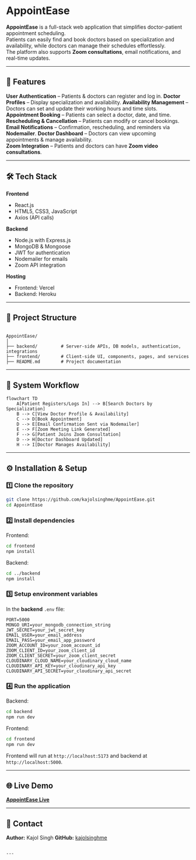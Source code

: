 # AppointEase

**AppointEase** is a full-stack web application that simplifies doctor-patient appointment scheduling.  
Patients can easily find and book doctors based on specialization and availability, while doctors can manage their schedules effortlessly.  
The platform also supports **Zoom consultations**, email notifications, and real-time updates.

---

## 🚀 Features

**User Authentication** – Patients & doctors can register and log in. 
**Doctor Profiles** – Display specialization and availability. 
**Availability Management** – Doctors can set and update their working hours and time slots.
**Appointment Booking** – Patients can select a doctor, date, and time. 
**Rescheduling & Cancellation** – Patients can modify or cancel bookings. 
**Email Notifications** – Confirmation, rescheduling, and reminders via **Nodemailer**. 
**Doctor Dashboard** – Doctors can view upcoming appointments & manage availability.  
**Zoom Integration** – Patients and doctors can have **Zoom video consultations**. 

---

## 🛠 Tech Stack

**Frontend**
- React.js
- HTML5, CSS3, JavaScript
- Axios (API calls)

**Backend**
- Node.js with Express.js
- MongoDB & Mongoose
- JWT for authentication
- Nodemailer for emails
- Zoom API integration

**Hosting**
- Frontend: Vercel
- Backend: Heroku

---

## 📂 Project Structure

```

AppointEase/
│
├── backend/         # Server-side APIs, DB models, authentication, integrations
├── frontend/        # Client-side UI, components, pages, and services
├── README.md        # Project documentation

````

---

## 🔄 System Workflow

```mermaid
flowchart TD
    A[Patient Registers/Logs In] --> B[Search Doctors by Specialization]
    B --> C[View Doctor Profile & Availability]
    C --> D[Book Appointment]
    D --> E[Email Confirmation Sent via Nodemailer]
    E --> F[Zoom Meeting Link Generated]
    F --> G[Patient Joins Zoom Consultation]
    D --> H[Doctor Dashboard Updated]
    H --> I[Doctor Manages Availability]
````

---

## ⚙️ Installation & Setup

### 1️⃣ Clone the repository

```bash
git clone https://github.com/kajolsinghme/AppointEase.git
cd AppointEase
```

### 2️⃣ Install dependencies

Frontend:

```bash
cd frontend
npm install
```

Backend:

```bash
cd ../backend
npm install
```

### 3️⃣ Setup environment variables

In the **backend** `.env` file:

```
PORT=5000
MONGO_URI=your_mongodb_connection_string
JWT_SECRET=your_jwt_secret_key
EMAIL_USER=your_email_address
EMAIL_PASS=your_email_app_password
ZOOM_ACCOUNT_ID=your_zoom_account_id
ZOOM_CLIENT_ID=your_zoom_client_id
ZOOM_CLIENT_SECRET=your_zoom_client_secret
CLOUDINARY_CLOUD_NAME=your_cloudinary_cloud_name
CLOUDINARY_API_KEY=your_cloudinary_api_key
CLOUDINARY_API_SECRET=your_cloudinary_api_secret
```

### 4️⃣ Run the application

Backend:

```bash
cd backend
npm run dev
```

Frontend:

```bash
cd frontend
npm run dev
```

Frontend will run at `http://localhost:5173` and backend at `http://localhost:5000`.

---

## 🌐 Live Demo

[**AppointEase Live**](https://appoint-ease-kappa.vercel.app)

---

## 📧 Contact

**Author:** Kajol Singh
**GitHub:** [kajolsinghme](https://github.com/kajolsinghme)

```

---

